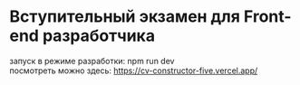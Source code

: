
# Вступительный экзамен для Front-end разработчика

запуск в режиме разработки: npm run dev <br>
посмотреть можно здесь: https://cv-constructor-five.vercel.app/
